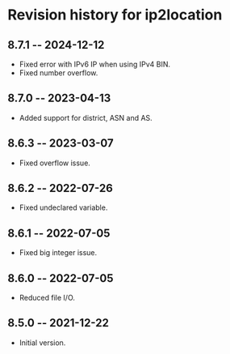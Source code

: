 # Revision history for ip2location

## 8.7.1  -- 2024-12-12

* Fixed error with IPv6 IP when using IPv4 BIN.
* Fixed number overflow.

## 8.7.0  -- 2023-04-13

* Added support for district, ASN and AS.

## 8.6.3  -- 2023-03-07

* Fixed overflow issue.

## 8.6.2  -- 2022-07-26

* Fixed undeclared variable.

## 8.6.1  -- 2022-07-05

* Fixed big integer issue.


## 8.6.0  -- 2022-07-05

* Reduced file I/O.

## 8.5.0  -- 2021-12-22

* Initial version.
